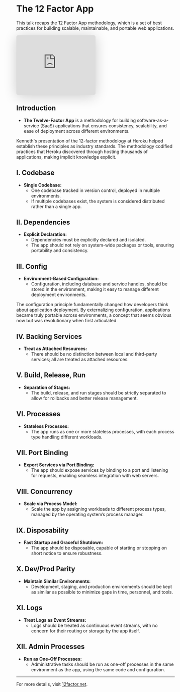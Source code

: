 # The 12 Factor App

This talk recaps the 12 Factor App methodology, which is a set of best practices for building scalable, maintainable, and portable web applications.

<iframe class="speakerdeck-iframe" style="border: 0px; background: padding-box rgba(0, 0, 0, 0.1); margin: 0px; padding: 0px; border-radius: 6px; box-shadow: rgba(0, 0, 0, 0.2) 0px 5px 40px; width: 50%; height: auto; aspect-ratio: 560 / 420;" frameborder="0" src="https://speakerdeck.com/player/4f22cc6da0a84d0022028725" title="The 12 Factor App." allowfullscreen="true" data-ratio="1.3333333333333333"></iframe>



## Introduction

- **The Twelve-Factor App** is a methodology for building software-as-a-service (SaaS) applications that ensures consistency, scalability, and ease of deployment across different environments.

<span class="sidenote">Kenneth's presentation of the 12-factor methodology at Heroku helped establish these principles as industry standards. The methodology codified practices that Heroku discovered through hosting thousands of applications, making implicit knowledge explicit.</span>

## I. Codebase

- **Single Codebase:**
  - One codebase tracked in version control, deployed in multiple environments.
  - If multiple codebases exist, the system is considered distributed rather than a single app.

## II. Dependencies

- **Explicit Declaration:**
  - Dependencies must be explicitly declared and isolated.
  - The app should not rely on system-wide packages or tools, ensuring portability and consistency.

## III. Config

- **Environment-Based Configuration:**
  - Configuration, including database and service handles, should be stored in the environment, making it easy to manage different deployment environments.

<span class="sidenote">The configuration principle fundamentally changed how developers think about application deployment. By externalizing configuration, applications became truly portable across environments, a concept that seems obvious now but was revolutionary when first articulated.</span>

## IV. Backing Services

- **Treat as Attached Resources:**
  - There should be no distinction between local and third-party services; all are treated as attached resources.

## V. Build, Release, Run

- **Separation of Stages:**
  - The build, release, and run stages should be strictly separated to allow for rollbacks and better release management.

## VI. Processes

- **Stateless Processes:**
  - The app runs as one or more stateless processes, with each process type handling different workloads.

## VII. Port Binding

- **Export Services via Port Binding:**
  - The app should expose services by binding to a port and listening for requests, enabling seamless integration with web servers.

## VIII. Concurrency

- **Scale via Process Model:**
  - Scale the app by assigning workloads to different process types, managed by the operating system’s process manager.

## IX. Disposability

- **Fast Startup and Graceful Shutdown:**
  - The app should be disposable, capable of starting or stopping on short notice to ensure robustness.

## X. Dev/Prod Parity

- **Maintain Similar Environments:**
  - Development, staging, and production environments should be kept as similar as possible to minimize gaps in time, personnel, and tools.

## XI. Logs

- **Treat Logs as Event Streams:**
  - Logs should be treated as continuous event streams, with no concern for their routing or storage by the app itself.

## XII. Admin Processes

- **Run as One-Off Processes:**
  - Administrative tasks should be run as one-off processes in the same environment as the app, using the same code and configuration.

---

For more details, visit [12factor.net](https://12factor.net).
